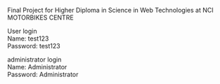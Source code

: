 Final Project for Higher Diploma in Science in Web Technologies at NCI <br>
MOTORBIKES CENTRE <br>

User login<br>
Name: test123<br>
Password: test123<br>

administrator login<br>
Name: Administrator<br>
Password: Administrator

